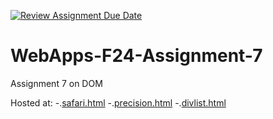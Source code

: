 [![Review Assignment Due Date](https://classroom.github.com/assets/deadline-readme-button-22041afd0340ce965d47ae6ef1cefeee28c7c493a6346c4f15d667ab976d596c.svg)](https://classroom.github.com/a/NPDM3uFp)
# WebApps-F24-Assignment-7
Assignment 7 on DOM

Hosted at:
-.[safari.html](https://44-563-webapps-f24.github.io/44563-webapps-f24-assignment7-Sathya-work/safari.html)
-.[precision.html](https://44-563-webapps-f24.github.io/44563-webapps-f24-assignment7-Sathya-work/precision.html)
-.[divlist.html](https://44-563-webapps-f24.github.io/44563-webapps-f24-assignment7-Sathya-work/divlist.html)